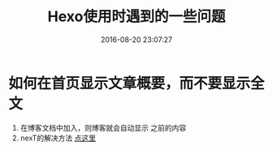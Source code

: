 ﻿---
title: Hexo使用时遇到的一些问题
date: 2016-08-20 23:07:27
tags:
---



# 如何在首页显示文章概要，而不要显示全文
1. 在博客文档中加入<!-- more -->，则博客就会自动显示<!-- more --> 之前的内容
2. nexT的解决方法 [点这里](http://theme-next.iissnan.com/faqs.html#%E9%A6%96%E9%A1%B5%E6%98%BE%E7%A4%BA%E6%96%87%E7%AB%A0%E6%91%98%E5%BD%95)